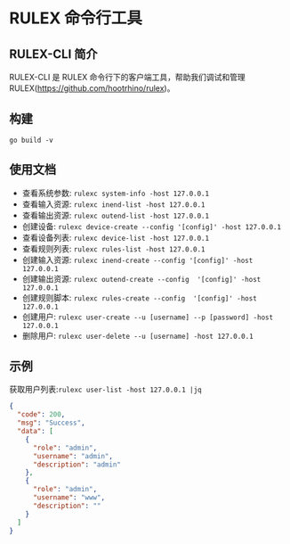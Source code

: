 # RULEX 命令行工具

## RULEX-CLI 简介
RULEX-CLI 是 RULEX 命令行下的客户端工具，帮助我们调试和管理RULEX(https://github.com/hootrhino/rulex)。

## 构建
```shell
go build -v
```

## 使用文档

- 查看系统参数: `rulexc system-info -host 127.0.0.1`
- 查看输入资源: `rulexc inend-list -host 127.0.0.1`
- 查看输出资源: `rulexc outend-list -host 127.0.0.1`
- 创建设备:     `rulexc device-create --config '[config]' -host 127.0.0.1`
- 查看设备列表: `rulexc device-list -host 127.0.0.1`
- 查看规则列表: `rulexc rules-list -host 127.0.0.1`
- 创建输入资源: `rulexc inend-create --config '[config]' -host 127.0.0.1`
- 创建输出资源: `rulexc outend-create --config  '[config]' -host 127.0.0.1`
- 创建规则脚本:  `rulexc rules-create --config  '[config]' -host 127.0.0.1`
- 创建用户:     `rulexc user-create --u [username] --p [password] -host 127.0.0.1`
- 删除用户:     `rulexc user-delete --u [username] -host 127.0.0.1`

## 示例
获取用户列表:`rulexc user-list -host 127.0.0.1 |jq`
```json
{
  "code": 200,
  "msg": "Success",
  "data": [
    {
      "role": "admin",
      "username": "admin",
      "description": "admin"
    },
    {
      "role": "admin",
      "username": "www",
      "description": ""
    }
  ]
}
```